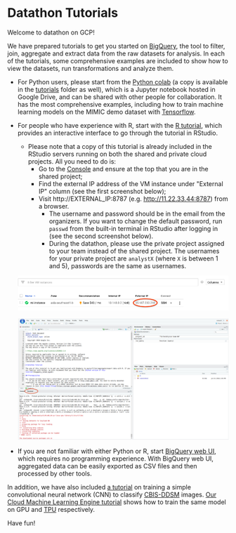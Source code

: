 # Datathon Tutorials

Welcome to datathon on GCP!

We have prepared tutorials to get you started on [BigQuery](https://cloud.google.com/bigquery/), the tool to filter, join, aggregate and extract data from the raw datasets for analysis. In each of the tutorials, some comprehensive examples are included to show how to view the datasets, run transformations and analyze them.

* For Python users, please start from the [Python colab](http://colab.research.google.com/github/GoogleCloudPlatform/healthcare/blob/master/datathon/mimic_eicu/tutorials/bigquery_tutorial.ipynb) (a copy is available in the [tutorials](tutorials/bigquery_tutorial.ipynb) folder as well), which is a Jupyter notebook hosted in Google Drive, and can be shared with other people for collaboration. It has the most comprehensive examples, including how to train machine learning models on the MIMIC demo dataset with [Tensorflow](https://www.tensorflow.org/).
* For people who have experience with R, start with the [R tutorial](tutorials/bigquery_tutorial.Rmd), which provides an interactive interface to go through the tutorial in RStudio.
  * Please note that a copy of this tutorial is already included in the RStudio servers running on both the shared and private cloud projects. All you need to do is:
      * Go to the [Console](https://console.cloud.google.com/compute/instances?) and ensure at the top that you are in the shared project;
      * Find the external IP address of the VM instance under "External IP" column (see the first screenshot below);
      * Visit http://EXTERNAL_IP:8787 (e.g. http://11.22.33.44:8787) from a browser.
          * The username and password should be in the email from the organizers. If you want to change the default password, run `passwd` from the built-in terminal in RStudio after logging in (see the second screenshot below).
          * During the datathon, please use the private project assigned to your team instead of the shared project. The usernames for your private project are `analystX` (where `X` is between 1 and 5), passwords are the same as usernames.

   ![Lookup external IP](tutorials/images/external_ip.png)

   ![RStudio terminal](tutorials/images/rstudio_terminal.png)

* If you are not familiar with either Python or R, start [BigQuery web UI](tutorials/bigquery_ui.md), which requires no programming experience. With BigQuery web UI, aggregated data can be easily exported as CSV files and then processed by other tools.

In addition, we have also included [a tutorial](http://colab.research.google.com/github/GoogleCloudPlatform/healthcare/blob/master/datathon/mimic_eicu/tutorials/ddsm_ml_tutorial.ipynb) on training a simple convolutional neural network (CNN) to classify [CBIS-DDSM](https://wiki.cancerimagingarchive.net/display/Public/CBIS-DDSM) images. [Our Cloud Machine Learning Engine tutorial](tutorials/cloud_ml_engine_tutorial.md) shows how to train the same model on GPU and [TPU](https://en.wikipedia.org/wiki/Tensor_processing_unit) respectively.

Have fun!

